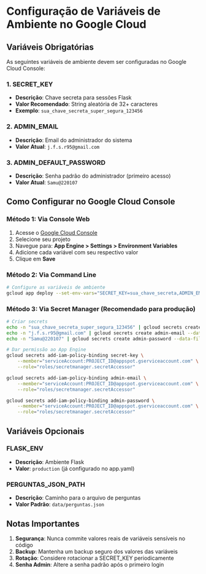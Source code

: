 # Configuração de Variáveis de Ambiente no Google Cloud

## Variáveis Obrigatórias

As seguintes variáveis de ambiente devem ser configuradas no Google Cloud Console:

### 1. SECRET_KEY
- **Descrição**: Chave secreta para sessões Flask
- **Valor Recomendado**: String aleatória de 32+ caracteres
- **Exemplo**: `sua_chave_secreta_super_segura_123456`

### 2. ADMIN_EMAIL
- **Descrição**: Email do administrador do sistema
- **Valor Atual**: `j.f.s.r95@gmail.com`

### 3. ADMIN_DEFAULT_PASSWORD
- **Descrição**: Senha padrão do administrador (primeiro acesso)
- **Valor Atual**: `Samu@220107`

## Como Configurar no Google Cloud Console

### Método 1: Via Console Web

1. Acesse o [Google Cloud Console](https://console.cloud.google.com)
2. Selecione seu projeto
3. Navegue para: **App Engine > Settings > Environment Variables**
4. Adicione cada variável com seu respectivo valor
5. Clique em **Save**

### Método 2: Via Command Line

```bash
# Configure as variáveis de ambiente
gcloud app deploy --set-env-vars="SECRET_KEY=sua_chave_secreta,ADMIN_EMAIL=j.f.s.r95@gmail.com,ADMIN_DEFAULT_PASSWORD=Samu@220107"
```

### Método 3: Via Secret Manager (Recomendado para produção)

```bash
# Criar secrets
echo -n "sua_chave_secreta_super_segura_123456" | gcloud secrets create secret-key --data-file=-
echo -n "j.f.s.r95@gmail.com" | gcloud secrets create admin-email --data-file=-
echo -n "Samu@220107" | gcloud secrets create admin-password --data-file=-

# Dar permissão ao App Engine
gcloud secrets add-iam-policy-binding secret-key \
    --member="serviceAccount:PROJECT_ID@appspot.gserviceaccount.com" \
    --role="roles/secretmanager.secretAccessor"

gcloud secrets add-iam-policy-binding admin-email \
    --member="serviceAccount:PROJECT_ID@appspot.gserviceaccount.com" \
    --role="roles/secretmanager.secretAccessor"

gcloud secrets add-iam-policy-binding admin-password \
    --member="serviceAccount:PROJECT_ID@appspot.gserviceaccount.com" \
    --role="roles/secretmanager.secretAccessor"
```

## Variáveis Opcionais

### FLASK_ENV
- **Descrição**: Ambiente Flask
- **Valor**: `production` (já configurado no app.yaml)

### PERGUNTAS_JSON_PATH
- **Descrição**: Caminho para o arquivo de perguntas
- **Valor Padrão**: `data/perguntas.json`

## Notas Importantes

1. **Segurança**: Nunca commite valores reais de variáveis sensíveis no código
2. **Backup**: Mantenha um backup seguro dos valores das variáveis
3. **Rotação**: Considere rotacionar a SECRET_KEY periodicamente
4. **Senha Admin**: Altere a senha padrão após o primeiro login
